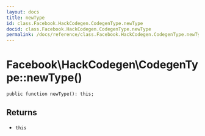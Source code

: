 ```yaml
---
layout: docs
title: newType
id: class.Facebook.HackCodegen.CodegenType.newType
docid: class.Facebook.HackCodegen.CodegenType.newType
permalink: /docs/reference/class.Facebook.HackCodegen.CodegenType.newType.md
---
```

# Facebook\\HackCodegen\\CodegenType::newType()




``` Hack
public function newType(): this;
```




## Returns




+ ` this `